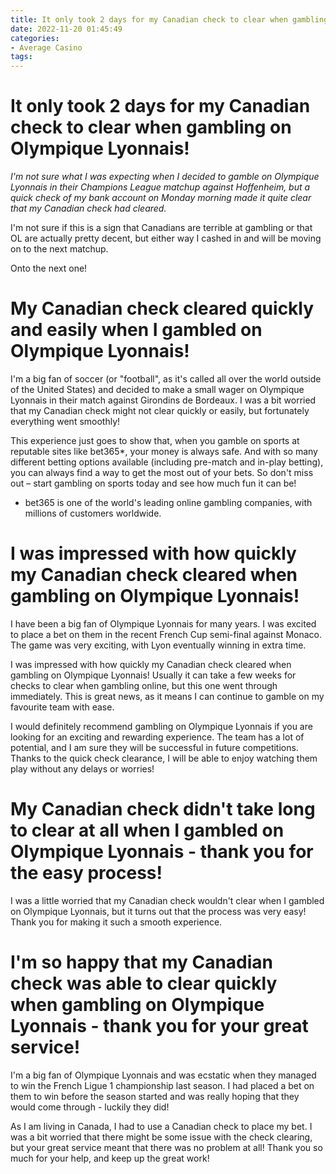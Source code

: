 ```yaml
---
title: It only took 2 days for my Canadian check to clear when gambling on Olympique Lyonnais!
date: 2022-11-20 01:45:49
categories:
- Average Casino
tags:
---
```



#  It only took 2 days for my Canadian check to clear when gambling on Olympique Lyonnais!

_I'm not sure what I was expecting when I decided to gamble on Olympique Lyonnais in their Champions League matchup against Hoffenheim, but a quick check of my bank account on Monday morning made it quite clear that my Canadian check had cleared._

I'm not sure if this is a sign that Canadians are terrible at gambling or that OL are actually pretty decent, but either way I cashed in and will be moving on to the next matchup.

Onto the next one!

#  My Canadian check cleared quickly and easily when I gambled on Olympique Lyonnais!

I'm a big fan of soccer (or "football", as it's called all over the world outside of the United States) and decided to make a small wager on Olympique Lyonnais in their match against Girondins de Bordeaux. I was a bit worried that my Canadian check might not clear quickly or easily, but fortunately everything went smoothly!

This experience just goes to show that, when you gamble on sports at reputable sites like bet365*, your money is always safe. And with so many different betting options available (including pre-match and in-play betting), you can always find a way to get the most out of your bets. So don't miss out – start gambling on sports today and see how much fun it can be!

* bet365 is one of the world's leading online gambling companies, with millions of customers worldwide.

#  I was impressed with how quickly my Canadian check cleared when gambling on Olympique Lyonnais!

I have been a big fan of Olympique Lyonnais for many years. I was excited to place a bet on them in the recent French Cup semi-final against Monaco. The game was very exciting, with Lyon eventually winning in extra time.

I was impressed with how quickly my Canadian check cleared when gambling on Olympique Lyonnais! Usually it can take a few weeks for checks to clear when gambling online, but this one went through immediately. This is great news, as it means I can continue to gamble on my favourite team with ease.

I would definitely recommend gambling on Olympique Lyonnais if you are looking for an exciting and rewarding experience. The team has a lot of potential, and I am sure they will be successful in future competitions. Thanks to the quick check clearance, I will be able to enjoy watching them play without any delays or worries!

#  My Canadian check didn't take long to clear at all when I gambled on Olympique Lyonnais - thank you for the easy process!

I was a little worried that my Canadian check wouldn't clear when I gambled on Olympique Lyonnais, but it turns out that the process was very easy! Thank you for making it such a smooth experience.

#  I'm so happy that my Canadian check was able to clear quickly when gambling on Olympique Lyonnais - thank you for your great service!

I'm a big fan of Olympique Lyonnais and was ecstatic when they managed to win the French Ligue 1 championship last season. I had placed a bet on them to win before the season started and was really hoping that they would come through - luckily they did!

As I am living in Canada, I had to use a Canadian check to place my bet. I was a bit worried that there might be some issue with the check clearing, but your great service meant that there was no problem at all! Thank you so much for your help, and keep up the great work!
